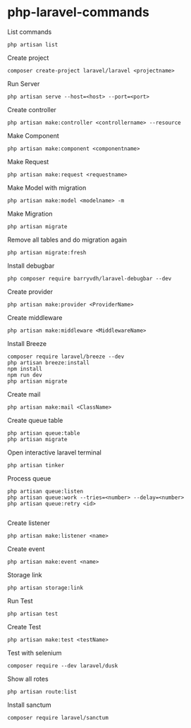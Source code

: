 # php-laravel-commands

List commands
```
php artisan list

```

Create project
```
composer create-project laravel/laravel <projectname>

```

Run Server
```
php artisan serve --host=<host> --port=<port>

```

Create controller
```
php artisan make:controller <controllername> --resource

```

Make Component
```
php artisan make:component <componentname>

```

Make Request
```
php artisan make:request <requestname>

```

Make Model with migration
```
php artisan make:model <modelname> -m

```

Make Migration
```
php artisan migrate

```

Remove all tables and do migration again
```
php artisan migrate:fresh

```

Install debugbar
```
php composer require barryvdh/laravel-debugbar --dev 

```

Create provider
```
php artisan make:provider <ProviderName> 

```

Create middleware
```
php artisan make:middleware <MiddlewareName> 

```

Install Breeze
```
composer require laravel/breeze --dev
php artisan breeze:install
npm install
npm run dev
php artisan migrate

```

Create mail
```
php artisan make:mail <ClassName> 

```

Create queue table
```
php artisan queue:table
php artisan migrate

```

Open interactive laravel terminal
```
php artisan tinker

```

Process queue
```
php artisan queue:listen
php artisan queue:work --tries=<number> --delay=<number>
php artisan queue:retry <id>
 
```

Create listener
```
php artisan make:listener <name>

```

Create event
```
php artisan make:event <name>

```

Storage link
```
php artisan storage:link 

```

Run Test
```
php artisan test

```

Create Test
```
php artisan make:test <testName>

```

Test with selenium
```
composer require --dev laravel/dusk

```

Show all rotes
```
php artisan route:list

```

Install sanctum
```
composer require laravel/sanctum

```

